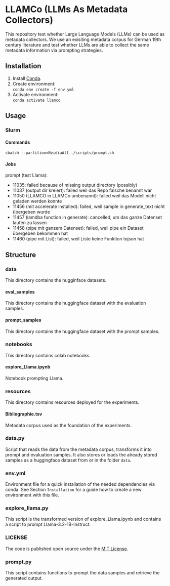 # LLAMCo (LLMs As Metadata Collectors)
This repository test whether Large Language Models (LLMs) can be used as metadata collectors. We use an exisiting metadata corpus for German 19th century literature and test whether LLMs are able to collect the same metadata information via prompting strategies.

## Installation
1. Install [Conda](https://docs.conda.io/projects/conda/en/latest/index.html).
2. Create environment:<br> `conda env create -f env.yml`
3. Activate environment:<br> `conda activate llamco`

## Usage
### Slurm
#### Commands
`sbatch --partition=NvidiaAll ./scripts/prompt.sh`
#### Jobs
prompt (test Llama): 
- 11035: failed because of missing output directory (possibly)
- 11037 (output dir kreiert): failed weil das Repo falsche benannt war
- 11050 (LLAMCO in LLAMCo umbenannt): failed weil das Modell nicht geladen werden konnte
- 11456 (mit accelerate installed): failed, weil sample in generate_text nicht übergeben wurde
- 11457 (lamdba function in generate): cancelled, um das ganze Datenset laufen zu lassen
- 11458 (pipe mit ganzem Datenset): failed, weil pipe ein Dataset übergeben bekommen hat
- 11460 (pipe mit List): failed, weil Liste keine Funktion tojson hat

## Structure
### data
This directory contains the hugginface datasets.
#### eval_samples
This directory contains the huggingface dataset with the evaluation samples.
#### prompt_samples
This directory contains the huggingface dataset with the prompt samples.

### notebooks
This directory contains colab notebooks.
#### explore_Llama.ipynb
Notebook prompting Llama.

### resources
This directory contains resources deployed for the experiments.
#### Bibliographie.tsv
Metadata corpus used as the foundation of the experiments.

### data.py
Script that reads the data from the metadata corpus, transforms it into prompt and evaluation samples. It also stores or loads the already stored samples as a huggingface dataset from or in the folder `data`.

### env.yml
Environment file for a quick installation of the needed dependencies via conda. See Section `Installation` for a guide how to create a new environment with this file.

### explore_llama.py
This script is the transformed version of explore_Llama.ipynb and contains a script to prompt Llama-3.2-1B-Instruct.

### LICENSE
The code is published open source under the [MIT License](https://opensource.org/license/mit).

### prompt.py
This script contains functions to prompt the data samples and retrieve the generated output.
